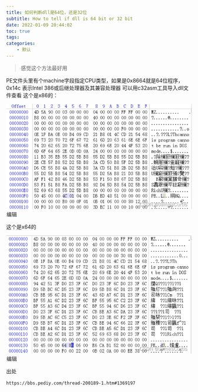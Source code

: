 ```yaml
---
title: 如何判断dll是64位，还是32位
subtitle: How to tell if dll is 64 bit or 32 bit
date: 2022-01-09 20:44:02
toc: true
tags: 
categories: 
    - 默认
---
```


>  感觉这个方法最好用

PE文件头里有个machine字段指定CPU类型，如果是0x8664就是64位程序，0x14c 表示Intel 386或后继处理器及其兼容处理器
 可以用c32asm工具导入dll文件查看
 这个是x86的：

![img](https://raw.githubusercontent.com/eric-gitta-moore/eric-gitta-moore.github.io/main/static/images/2d9188566c684db497cb4d7489f047ff.png)![点击并拖拽以移动](data:image/gif;base64,R0lGODlhAQABAPABAP///wAAACH5BAEKAAAALAAAAAABAAEAAAICRAEAOw==)编辑

这个是x64的

![img](https://raw.githubusercontent.com/eric-gitta-moore/eric-gitta-moore.github.io/main/static/images/5606fe864e7e4b9aaa26da0faba554fb.png)![点击并拖拽以移动](data:image/gif;base64,R0lGODlhAQABAPABAP///wAAACH5BAEKAAAALAAAAAABAAEAAAICRAEAOw==)编辑

 出处

```
https://bbs.pediy.com/thread-200189-1.htm#1369197
```
